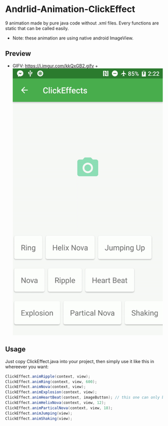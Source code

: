 # Andrlid-Animation-ClickEffect
 9 animation made by pure java code without .xml files. 
 Every functions are static that can be called easily.
 - Note: these animation are using native android ImageView.
 
## Preview
+ GIFV: https://i.imgur.com/kkQxGB2.gifv
+![](https://github.com/Wesely/Andrlid-Animation-ClickEffect/blob/master/preview.gif)

## Usage
Just copy ClickEffect.java into your project, 
then simply use it like this in whereever you want:

```java
ClickEffect.animRipple(context, view);
ClickEffect.animRing(context, view, 600);
ClickEffect.animNova(context, view);
ClickEffect.animExplosion(context, view);
ClickEffect.animHeartBeat(context, imageButton); // this one can only be ImageView or ImageButton
ClickEffect.animHelixNova(context, view, 12);
ClickEffect.animParticalNova(context, view, 18);
ClickEffect.animJumping(view);
ClickEffect.animShaking(view);             
```
